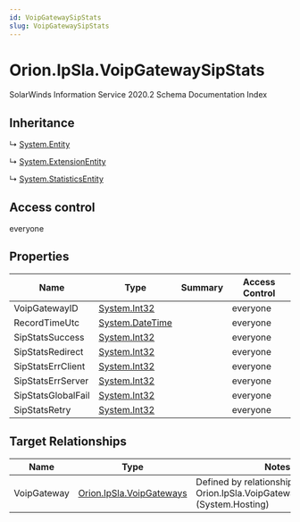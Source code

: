 ```yaml
---
id: VoipGatewaySipStats
slug: VoipGatewaySipStats
---
```


# Orion.IpSla.VoipGatewaySipStats

SolarWinds Information Service 2020.2 Schema Documentation Index

## Inheritance

↳ [System.Entity](./../System/Entity)

↳ [System.ExtensionEntity](./../System/ExtensionEntity)

↳ [System.StatisticsEntity](./../System/StatisticsEntity)

## Access control

everyone

## Properties

| Name | Type | Summary | Access Control |
| ------ | ------ | ------ | ------ |
| VoipGatewayID | [System.Int32](https://docs.microsoft.com/en-us/dotnet/api/system.int32) |  | everyone |
| RecordTimeUtc | [System.DateTime](https://docs.microsoft.com/en-us/dotnet/api/system.datetime) |  | everyone |
| SipStatsSuccess | [System.Int32](https://docs.microsoft.com/en-us/dotnet/api/system.int32) |  | everyone |
| SipStatsRedirect | [System.Int32](https://docs.microsoft.com/en-us/dotnet/api/system.int32) |  | everyone |
| SipStatsErrClient | [System.Int32](https://docs.microsoft.com/en-us/dotnet/api/system.int32) |  | everyone |
| SipStatsErrServer | [System.Int32](https://docs.microsoft.com/en-us/dotnet/api/system.int32) |  | everyone |
| SipStatsGlobalFail | [System.Int32](https://docs.microsoft.com/en-us/dotnet/api/system.int32) |  | everyone |
| SipStatsRetry | [System.Int32](https://docs.microsoft.com/en-us/dotnet/api/system.int32) |  | everyone |

## Target Relationships

| Name | Type | Notes |
| ------ | ------ | ------ |
| VoipGateway | [Orion.IpSla.VoipGateways](./../Orion.IpSla/VoipGateways) | Defined by relationship Orion.IpSla.VoipGatewayHostsSipStats (System.Hosting) |


